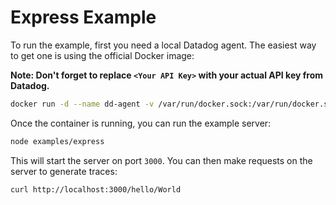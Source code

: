 # Express Example

To run the example, first you need a local Datadog agent. The easiest way to get one is using the official Docker image:

**Note: Don't forget to replace `<Your API Key>` with your actual API key from Datadog.**

```sh
docker run -d --name dd-agent -v /var/run/docker.sock:/var/run/docker.sock:ro -v /proc/:/host/proc/:ro -v /sys/fs/cgroup/:/host/sys/fs/cgroup:ro -e API_KEY=<Your API Key> -e SD_BACKEND=docker -e DD_APM_ENABLED=true -p 8126:8126 datadog/docker-dd-agent:latest
```

Once the container is running, you can run the example server:

```sh
node examples/express
```

This will start the server on port `3000`. You can then make requests on the server to generate traces:

```sh
curl http://localhost:3000/hello/World
```
